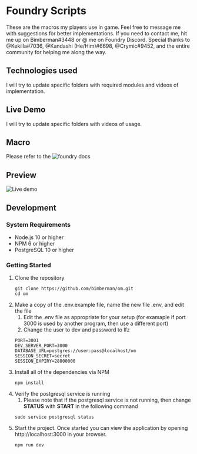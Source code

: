 # Foundry Scripts

These are the macros my players use in game. Feel free to message me with suggestions for better implementations. 
If you need to contact me, hit me up on Bimberman#3448 or @ me on Foundry Discord.
Special thanks to @Kekilla#7036, @Kandashi (He/Him)#6698, @Crymic#9452, and the entire community for helping me along the way.

## Technologies used

I will try to update specific folders with required modules and videos of implementation.

## Live Demo

I will try to update specific folders with videos of usage.

## Macro

Please refer to the ![foundry docs](https://foundryvtt.com/article/macros/)

## Preview
![Live demo](https://raw.githubusercontent.com/bimberman/om/master/live-demo.gif)

## Development

### System Requirements

- Node.js 10 or higher
- NPM 6 or higher
- PostgreSQL 10 or higher

### Getting Started

1. Clone the repository
    ```shell
    git clone https://github.com/bimberman/om.git
    cd om
    ```
2. Make a copy of the .env.example file, name the new file .env, and edit the file
    1. Edit the .env file as appropriate for your setup (for examaple if port 3000 is used by another program, then use a different port) 
    2. Change the user to dev and password to lfz
    ```
    PORT=3001
    DEV_SERVER_PORT=3000
    DATABASE_URL=postgres://user:pass@localhost/om
    SESSION_SECRET=secret
    SESSION_EXPIRY=28800000
    ```
3. Install all of the dependencies via NPM
    ```shell
    npm install
    ```
4. Verify the postgresql service is running
    1. Please note that if the postgresql service is not running, then change **STATUS** with **START** in the following command
    ```shell
    sudo service postgresql status
    ```
5. Start the project. Once started you can view the application by opening http://localhost:3000 in your browser.
    ```shell
    npm run dev
    ```
